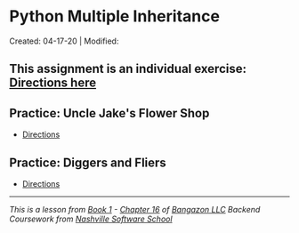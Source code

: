 # Python Multiple Inheritance

Created: 04-17-20 | Modified:

This assignment is an individual exercise: [Directions here](https://github.com/TrinityTerry/py-multi-inheritance/blob/master/directions/directions.md)
---

## Practice: Uncle Jake's Flower Shop
<!-- - [Code]() -->
- [Directions](https://github.com/TrinityTerry/py-multi-inheritance/blob/master/directions/directions.md#practice-uncle-jakes-flower-shop)

## Practice: Diggers and Fliers
<!-- - [Code]() -->
- [Directions](https://github.com/TrinityTerry/py-multi-inheritance/blob/master/directions/directions.md#practice-diggers-and-fliers)

---
_This is a lesson from [Book 1](https://github.com/nashville-software-school/bangazon-llc/tree/master/book-1-orientation) - [Chapter 16](https://github.com/nashville-software-school/bangazon-llc/blob/master/book-1-orientation/chapters/MULTIPLE_INHERITANCE.md) of [Bangazon LLC](https://github.com/nashville-software-school/bangazon-llc) Backend Coursework from [Nashville Software School](https://github.com/nashville-software-school)_